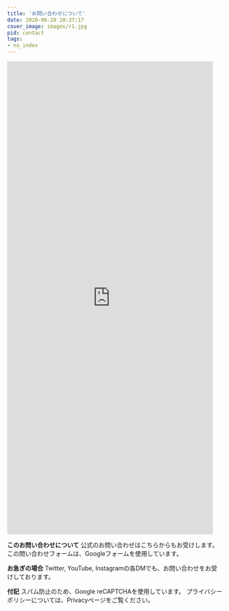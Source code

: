 ```yaml
---
title: 'お問い合わせについて'
date: 2020-06-20 20:37:17
cover_image: images/r1.jpg
pid: contact
tags:
- no_index
---
```


<iframe src="https://docs.google.com/forms/d/e/1FAIpQLSdmBm-qirmuGJnWUaiY6pzL8BCNOpV9S2Nm_Vrll4J-b9o5yw/viewform?embedded=true" width="480px" height="1100px" frameborder="0" marginheight="0" marginwidth="0">読み込んでいます…</iframe>

**このお問い合わせについて**
公式のお問い合わせはこちらからもお受けします。
この問い合わせフォームは、Googleフォームを使用しています。

**お急ぎの場合**
Twitter, YouTube, Instagramの各DMでも、お問い合わせをお受けしております。

**付記**
スパム防止のため、Google reCAPTCHAを使用しています。
プライバシーポリシーについては、Privacyページをご覧ください。
